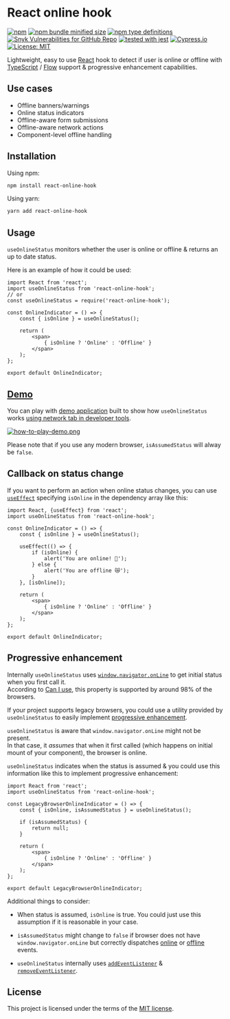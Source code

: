 # React online hook
[![npm](https://img.shields.io/npm/v/react-online-hook)](https://www.npmjs.com/package/react-online-hook)
[![npm bundle minified size](https://img.shields.io/bundlephobia/min/react-online-hook)](https://www.npmjs.com/package/react-online-hook)
[![npm type definitions](https://img.shields.io/npm/types/react-online-hook)](https://www.npmjs.com/package/react-online-hook)
[![Snyk Vulnerabilities for GitHub Repo](https://img.shields.io/snyk/vulnerabilities/github/Uzwername/react-online-hook)](https://www.npmjs.com/package/react-online-hook)
[![tested with jest](https://img.shields.io/badge/tested_with-jest-99424f.svg)](https://github.com/facebook/jest)
[![Cypress.io](https://img.shields.io/badge/tested%20with-Cypress-04C38E.svg)](https://www.cypress.io/)
[![License: MIT](https://img.shields.io/badge/License-MIT-yellow.svg)](https://github.com/Uzwername/react-online-hook/blob/master/LICENSE)

Lightweight, easy to use [React](https://reactjs.org/) hook to detect if user is online or offline with [TypeScript](https://www.typescriptlang.org/) / [Flow](https://flow.org/) support & progressive enhancement capabilities.

## Use cases

+ Offline banners/warnings
+ Online status indicators
+ Offline-aware form submissions
+ Offline-aware network actions
+ Component-level offline handling

## Installation

Using npm:

```bash
npm install react-online-hook
```

Using yarn:

```bash
yarn add react-online-hook
```

## Usage

`useOnlineStatus` monitors whether the user is online or offline & returns an up to date status.

Here is an example of how it could be used:

```JSX
import React from 'react';
import useOnlineStatus from 'react-online-hook';
// or
const useOnlineStatus = require('react-online-hook');

const OnlineIndicator = () => {
    const { isOnline } = useOnlineStatus();

    return (
        <span>
            { isOnline ? 'Online' : 'Offline' }
        </span>
    );
};

export default OnlineIndicator;
```

## [Demo](https://uzwername.github.io/react-online-hook/)

You can play with [demo application](https://uzwername.github.io/react-online-hook/) built to show how `useOnlineStatus` works [using network tab in developer tools](https://developers.google.com/web/ilt/pwa/tools-for-pwa-developers#simulate_offline_behavior).

[![how-to-play-demo.png](https://i.postimg.cc/4NgPCK2y/how-to-play-demo.png)](https://postimg.cc/PNSYYqjn)

Please note that if you use any modern browser, `isAssumedStatus` will alway be `false`.

## Callback on status change

If you want to perform an action when online status changes, you can use [`useEffect`](https://reactjs.org/docs/hooks-reference.html#useeffect) specifying `isOnline` in the dependency array like this:

```JSX
import React, {useEffect} from 'react';
import useOnlineStatus from 'react-online-hook';

const OnlineIndicator = () => {
    const { isOnline } = useOnlineStatus();

    useEffect(() => {
        if (isOnline) {
            alert('You are online! 🚀');
        } else {
            alert('You are offline 😿');
        }
    }, [isOnline]);

    return (
        <span>
            { isOnline ? 'Online' : 'Offline' }
        </span>
    );
};

export default OnlineIndicator;
```

## Progressive enhancement

Internally `useOnlineStatus` uses [`window.navigator.onLine`](https://developer.mozilla.org/en-US/docs/Web/API/NavigatorOnLine/onLine) to get initial status when you first call it.
<br>
According to [Can I use](https://caniuse.com/#search=navigator.onLine), this property is supported by around 98% of the browsers.

If your project supports legacy browsers, you could use a utility provided by `useOnlineStatus` to easily implement [progressive enhancement](https://developer.mozilla.org/en-US/docs/Glossary/Progressive_Enhancement).

`useOnlineStatus` is aware that `window.navigator.onLine` might not be present.
<br>
In that case, it _assumes_ that when it first called (which happens on initial mount of your component), the browser is online.

`useOnlineStatus` indicates when the status is assumed & you could use this information like this to implement progressive enhancement:

```JSX
import React from 'react';
import useOnlineStatus from 'react-online-hook';

const LegacyBrowserOnlineIndicator = () => {
    const { isOnline, isAssumedStatus } = useOnlineStatus();

    if (isAssumedStatus) {
        return null;
    }

    return (
        <span>
            { isOnline ? 'Online' : 'Offline' }
        </span>
    );
};

export default LegacyBrowserOnlineIndicator;
```

Additional things to consider:

+ When status is assumed, `isOnline` is true. You could just use this assumption if it is reasonable in your case.

+ `isAssumedStatus` might change to `false` if browser does not have `window.navigator.onLine` but correctly dispatches [online](https://developer.mozilla.org/en-US/docs/Web/API/Window/online_event) or [offline](https://developer.mozilla.org/en-US/docs/Web/API/Window/offline_event) events.

+ `useOnlineStatus` internally uses [`addEventListener`](https://developer.mozilla.org/es/docs/Web/API/EventTarget/addEventListener) & [`removeEventListener`](https://developer.mozilla.org/es/docs/Web/API/EventTarget/removeEventListener).

## License

This project is licensed under the terms of the [MIT license](https://github.com/Uzwername/react-online-hook/blob/master/LICENSE).
